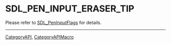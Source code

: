 # SDL_PEN_INPUT_ERASER_TIP

Please refer to [SDL_PenInputFlags](SDL_PenInputFlags) for details.

----
[CategoryAPI](CategoryAPI), [CategoryAPIMacro](CategoryAPIMacro)

